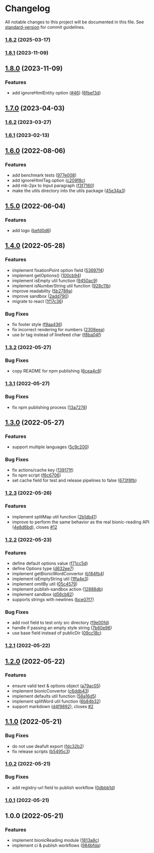 # Changelog

All notable changes to this project will be documented in this file. See [standard-version](https://github.com/conventional-changelog/standard-version) for commit guidelines.

### [1.8.2](https://github.com/Gumball12/text-vide/compare/v1.8.1...v1.8.2) (2025-03-17)

### [1.8.1](https://github.com/Gumball12/text-vide/compare/v1.8.0...v1.8.1) (2023-11-09)

## [1.8.0](https://github.com/Gumball12/text-vide/compare/v1.7.0...v1.8.0) (2023-11-09)


### Features

* add ignoreHtmlEntity option ([#46](https://github.com/Gumball12/text-vide/issues/46)) ([6fbef3d](https://github.com/Gumball12/text-vide/commit/6fbef3d367cbb6e8b0a3f1028ce2c2a8b91c19b2))

## [1.7.0](https://github.com/Gumball12/text-vide/compare/v1.6.2...v1.7.0) (2023-04-03)

### [1.6.2](https://github.com/Gumball12/text-vide/compare/v1.6.1...v1.6.2) (2023-03-27)

### [1.6.1](https://github.com/Gumball12/text-vide/compare/v1.6.0...v1.6.1) (2023-02-13)

## [1.6.0](https://github.com/Gumball12/text-vide/compare/v1.5.0...v1.6.0) (2022-08-06)


### Features

* add benchmark tests ([977e008](https://github.com/Gumball12/text-vide/commit/977e0087b4670de2196e68574d697f13683d4fb1))
* add ignoreHtmlTag option ([c209f8c](https://github.com/Gumball12/text-vide/commit/c209f8cfffff4f61c12727ccbe02fb19d4f95c67))
* add mb-2px to Input paragraph ([f3f7160](https://github.com/Gumball12/text-vide/commit/f3f71605ea735ac1111c46ee1ff5cff2566cb8d7))
* make the utils directory into the utils package ([45e34a3](https://github.com/Gumball12/text-vide/commit/45e34a37eb1517114e12f1553eedf902c107b335))

## [1.5.0](https://github.com/Gumball12/text-vide/compare/v1.4.0...v1.5.0) (2022-06-04)


### Features

* add logo ([befd0d6](https://github.com/Gumball12/text-vide/commit/befd0d6029b88361765bdc12d1d3d17dda89b96d))

## [1.4.0](https://github.com/Gumball12/bionic-reading/compare/v1.3.2...v1.4.0) (2022-05-28)


### Features

* implement fixationPoint option field ([53697f4](https://github.com/Gumball12/bionic-reading/commit/53697f43d8c291890f1d496e2a7fb2ba9c160106))
* implement getOptions() ([100cb94](https://github.com/Gumball12/bionic-reading/commit/100cb94f83ecf181d04c1e4f67fc8ca0f07cd766))
* implement isEmpty util function ([9450ac9](https://github.com/Gumball12/bionic-reading/commit/9450ac9a67b23248d2254e6120de8ae6047acf57))
* implement isNumberString util function ([928c11b](https://github.com/Gumball12/bionic-reading/commit/928c11bf1e7df2fda56f74dbfcaa0190cc1444be))
* improve readability ([5b2789a](https://github.com/Gumball12/bionic-reading/commit/5b2789ab42997ef52cb06a4a7b1e78a65fbed9c1))
* improve sandbox ([2add790](https://github.com/Gumball12/bionic-reading/commit/2add7906eb040bbe81d90d6be88f29b1993247e2))
* migrate to react ([1f17c36](https://github.com/Gumball12/bionic-reading/commit/1f17c369cdf2cfc558beada554242ec7d24adab7))


### Bug Fixes

* fix footer style ([f9aa436](https://github.com/Gumball12/bionic-reading/commit/f9aa43689e86f102ba31978fced6a397e44f08ec))
* fix incorrect rendering for numbers ([2308eea](https://github.com/Gumball12/bionic-reading/commit/2308eeae27c6fca9f5ba5f8bb609b5e98b1e3ff1))
* use br tag instead of linefeed char ([f8ba04f](https://github.com/Gumball12/bionic-reading/commit/f8ba04f2dd8971d2817e4c0cdbe89416a7b13acb))

### [1.3.2](https://github.com/Gumball12/bionic-reading/compare/v1.3.1...v1.3.2) (2022-05-27)


### Bug Fixes

* copy README for npm publishing ([6cea4c8](https://github.com/Gumball12/bionic-reading/commit/6cea4c877fe8420b9a1ae9afa03ad51a67346027))

### [1.3.1](https://github.com/Gumball12/bionic-reading/compare/v1.3.0...v1.3.1) (2022-05-27)


### Bug Fixes

* fix npm publishing process ([13a7278](https://github.com/Gumball12/bionic-reading/commit/13a7278addc6d3599007610e8cea76acf16f09e0))

## [1.3.0](https://github.com/Gumball12/bionic-reading/compare/v1.2.3...v1.3.0) (2022-05-27)


### Features

* support multiple languages ([5c9c200](https://github.com/Gumball12/bionic-reading/commit/5c9c2002f3ae501554f54e26e56ff33ea3ec1823))


### Bug Fixes

* fix actions/cache key ([139171f](https://github.com/Gumball12/bionic-reading/commit/139171f9c5cd752dacd728f9b27e1eb299119460))
* fix npm script ([f6c6706](https://github.com/Gumball12/bionic-reading/commit/f6c6706570ed1b724add21c5fd2262a7ae123ca8))
* set cache field for test and release pipelines to false ([673f8fb](https://github.com/Gumball12/bionic-reading/commit/673f8fb0e3c89b037daa161c0e7b3138fd6ddf8e))

### [1.2.3](https://github.com/Gumball12/bionic-reading/compare/v1.2.2...v1.2.3) (2022-05-26)


### Features

* implement splitMap util function ([2b1db41](https://github.com/Gumball12/bionic-reading/commit/2b1db41ebc957a75d0bd52a4bebbbbe2085275c3))
* improve to perform the same behavior as the real bionic-reading API ([4e8d6bd](https://github.com/Gumball12/bionic-reading/commit/4e8d6bd93d72c21c12d054521b4b9da8cabd8cee)), closes [#12](https://github.com/Gumball12/bionic-reading/issues/12)

### [1.2.2](https://github.com/Gumball12/bionic-reading/compare/v1.2.1...v1.2.2) (2022-05-23)


### Features

* define default options value ([f71cc5d](https://github.com/Gumball12/bionic-reading/commit/f71cc5dd35ece8e6a8bb05fac33e17e485c9d19b))
* define Options type ([d632ee7](https://github.com/Gumball12/bionic-reading/commit/d632ee747df61154257d6cde084a41ceb9c0a6a7))
* implement getBionicWordConvertor ([b184fb4](https://github.com/Gumball12/bionic-reading/commit/b184fb4956a218f18a9d87d505e033f9d02e401f))
* implement isEmptyString util ([1ffa4e3](https://github.com/Gumball12/bionic-reading/commit/1ffa4e3de4d0b722b621da26e46fb9a3ad39b9f7))
* implement omitBy util ([05c4579](https://github.com/Gumball12/bionic-reading/commit/05c4579c4bbc39f248f201f9a8ea02cfccdbe81a))
* implement publish-sandbox action ([12888db](https://github.com/Gumball12/bionic-reading/commit/12888db0edbe07348c10610e3825c1971f3bccd3))
* implement sandbox ([d56cb82](https://github.com/Gumball12/bionic-reading/commit/d56cb82ae3ca6e6ee69a5ca5109d6846ea205bfc))
* supports strings with newlines ([bce07f7](https://github.com/Gumball12/bionic-reading/commit/bce07f71fde302794e13124bd5e8ff0617d56a37))


### Bug Fixes

* add root field to test only src directory ([f9e00fd](https://github.com/Gumball12/bionic-reading/commit/f9e00fdf698981395e8b0592691be33b2bff8f35))
* handle if passing an empty style string ([7b60e96](https://github.com/Gumball12/bionic-reading/commit/7b60e9672e06a611990c95d726479b6ebd14c82e))
* use base field instead of publicDir ([09cc18c](https://github.com/Gumball12/bionic-reading/commit/09cc18cf545474db5c92cefeeb7e1148f159da1a))

### [1.2.1](https://github.com/Gumball12/bionic-reading/compare/v1.2.0...v1.2.1) (2022-05-22)

## [1.2.0](https://github.com/Gumball12/bionic-reading/compare/v1.1.0...v1.2.0) (2022-05-22)


### Features

* ensure valid text & options object ([a79ac05](https://github.com/Gumball12/bionic-reading/commit/a79ac055fa8afa3666c8f4bc67c31bf4e40df988))
* implement bionicConvertor ([c6ddb43](https://github.com/Gumball12/bionic-reading/commit/c6ddb432d9f140c2ff611191b40219abaf186266))
* implement defaults util function ([58a16d5](https://github.com/Gumball12/bionic-reading/commit/58a16d5577c05971184419aea7adccdf08a3540e))
* implement splitWord util function ([6b84b32](https://github.com/Gumball12/bionic-reading/commit/6b84b3232e380f0b379ad04f2b71893eb3096e45))
* support markdown ([d4f9892](https://github.com/Gumball12/bionic-reading/commit/d4f9892dc15ea58c39e1a3e3d7fc1f4e9e6985be)), closes [#2](https://github.com/Gumball12/bionic-reading/issues/2)

## [1.1.0](https://github.com/Gumball12/bionic-reading/compare/v1.0.2...v1.1.0) (2022-05-21)


### Bug Fixes

* do not use deafult export ([fdc32b2](https://github.com/Gumball12/bionic-reading/commit/fdc32b23bccf1e540812dd0515745ffbb68fd866))
* fix release scripts ([b5495c3](https://github.com/Gumball12/bionic-reading/commit/b5495c3353a29087e2b5c8e219807063fb1490fc))

### [1.0.2](https://github.com/Gumball12/bionic-reading/compare/v1.0.1...v1.0.2) (2022-05-21)


### Bug Fixes

* add registry-url field to publish workflow ([0dbbb1d](https://github.com/Gumball12/bionic-reading/commit/0dbbb1deaffc1324a583d88f2250069066dbb2d4))

### [1.0.1](https://github.com/Gumball12/bionic-reading/compare/v1.0.0...v1.0.1) (2022-05-21)

## 1.0.0 (2022-05-21)


### Features

* implement bionicReading module ([1813a8c](https://github.com/Gumball12/bionic-reading/commit/1813a8c649cb3fcce15099573b3bd46095a2e80c))
* implement ci & publish workflows ([984bfda](https://github.com/Gumball12/bionic-reading/commit/984bfdae1bc04ae423aa06a2154a202bf2b678a7))
